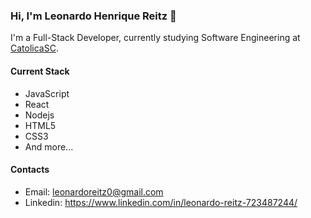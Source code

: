 ### Hi, I'm Leonardo Henrique Reitz 👋

I'm a Full-Stack Developer, currently studying Software Engineering at [CatolicaSC](https://www.catolicasc.org.br/).

#### Current Stack

- JavaScript
- React
- Nodejs
- HTML5
- CSS3
- And more...

#### Contacts

- Email: leonardoreitz0@gmail.com
- Linkedin: https://www.linkedin.com/in/leonardo-reitz-723487244/
